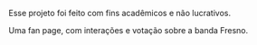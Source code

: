 Esse projeto foi feito com fins acadêmicos e não lucrativos. 

Uma fan page, com interações e votação sobre a banda Fresno.